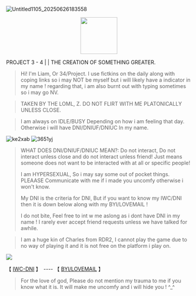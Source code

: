 
![Untitled1105_20250626183558](https://github.com/user-attachments/assets/1d3c7a17-9a99-4428-b5f9-fb5715336a55)



  <p align="center">
 <img width="100" height="100" src="[download (1)](https://github.com/user-attachments/assets/050d4073-066f-4b85-81d1-ac2191e82f1e)">
   


PROJECT 3 - 4 | | THE CREATION OF SOMETHING GREATER.

> Hi! I'm Liam, Or 34/Project. I use fictkins on the daily along with coping links so i may NOT be myself but i will likely have a indicator in my name ! regarding that, i am also burnt out with typing sometimes so i may go NV.

> TAKEN BY THE LOML, Z. DO NOT FLIRT WITH ME PLATONICALLY UNLESS CLOSE.

> I am always on IDLE/BUSY Depending on how i am feeling that day. Otherwise i will have DNI/DNIUF/DNIUC In my name.

![ke2xab](https://github.com/user-attachments/assets/e91754fe-ff4a-4029-aeb4-fa513531322b) ![3651yj](https://github.com/user-attachments/assets/0ab8ba66-fce1-4ef0-9ee6-dc88df3b1417)



> WHAT DOES DNI/DNIUF/DNIUC MEAN?: Do not interact, Do not interact unless close and do not interact unless friend! Just means someone does not want to be interacted with at all or specific people!
>
> I am HYPERSEXUAL, So i may say some out of pocket things. PLEAASE Communicate with me if i made you uncomfy otherwise i won't know.
>
> My DNI is the criteria for DNI, But if you want to know my IWC/DNI then it is down below along with my BYI/LOVEMAIL !
>
> I do not bite, Feel free to int w me aslong as i dont have DNI in my name ! I rarely ever accept friend requests unless we have talked for awhile.

> I am a huge kin of Charles from RDR2, I cannot play the game due to no way of playing it and it is not free on the platform i play on.

![](https://komarev.com/ghpvc/?username=ELLERN4TE&color=000000&label=ROULETTES&style=for-the-badge)

【  [IWC-DNI](https://rentry.co/5oyasuuw)  】　---- 【 [BYI/LOVEMAIL](https://rentry.co/626ekaa5)   】　


> For the love of god, Please do not mention my trauma to me if you know what it is. It will make me uncomfy and i will hide you ! ^_^
